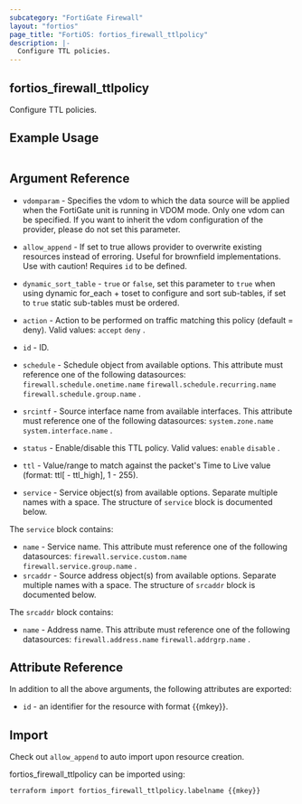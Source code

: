 ```yaml
---
subcategory: "FortiGate Firewall"
layout: "fortios"
page_title: "FortiOS: fortios_firewall_ttlpolicy"
description: |-
  Configure TTL policies.
---
```


## fortios_firewall_ttlpolicy
Configure TTL policies.

## Example Usage

```hcl

```

## Argument Reference
* `vdomparam` - Specifies the vdom to which the data source will be applied when the FortiGate unit is running in VDOM mode. Only one vdom can be specified. If you want to inherit the vdom configuration of the provider, please do not set this parameter.
* `allow_append` - If set to true allows provider to overwrite existing resources instead of erroring. Useful for brownfield implementations. Use with caution! Requires `id` to be defined.
* `dynamic_sort_table` - `true` or `false`, set this parameter to `true` when using dynamic for_each + toset to configure and sort sub-tables, if set to `true` static sub-tables must be ordered.

* `action` - Action to be performed on traffic matching this policy (default = deny). Valid values: `accept` `deny` .
* `id` - ID.
* `schedule` - Schedule object from available options. This attribute must reference one of the following datasources: `firewall.schedule.onetime.name` `firewall.schedule.recurring.name` `firewall.schedule.group.name` .
* `srcintf` - Source interface name from available interfaces. This attribute must reference one of the following datasources: `system.zone.name` `system.interface.name` .
* `status` - Enable/disable this TTL policy. Valid values: `enable` `disable` .
* `ttl` - Value/range to match against the packet's Time to Live value (format: ttl[ - ttl_high], 1 - 255).
* `service` - Service object(s) from available options. Separate multiple names with a space. The structure of `service` block is documented below.

The `service` block contains:

* `name` - Service name. This attribute must reference one of the following datasources: `firewall.service.custom.name` `firewall.service.group.name` .
* `srcaddr` - Source address object(s) from available options. Separate multiple names with a space. The structure of `srcaddr` block is documented below.

The `srcaddr` block contains:

* `name` - Address name. This attribute must reference one of the following datasources: `firewall.address.name` `firewall.addrgrp.name` .

## Attribute Reference

In addition to all the above arguments, the following attributes are exported:
* `id` - an identifier for the resource with format {{mkey}}.

## Import

Check out `allow_append` to auto import upon resource creation.

fortios_firewall_ttlpolicy can be imported using:
```sh
terraform import fortios_firewall_ttlpolicy.labelname {{mkey}}
```
